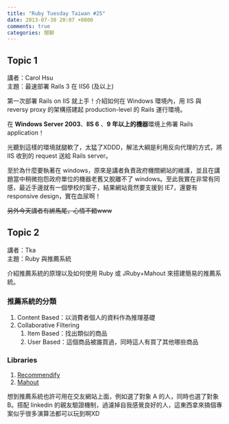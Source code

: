 ```yaml
---
title: "Ruby Tuesday Taiwan #25"
date: 2013-07-30 20:07 +0800
comments: true
categories: 閒聊
---
```


## Topic 1

講者：Carol Hsu  
主題：最速部署 Rails 3 在 IIS6 (及以上)

第一次部署 Rails on IIS 就上手！介紹如何在 Windows 環境內，用 IIS 與 reversy proxy 的架構搭建起 production-level 的 Rails 運行環境。

在 **Windows Server 2003**、**IIS 6** 、**9 年以上的機器**環境上佈署 Rails application！

光聽到這樣的環境就腿軟了，太猛了XDDD，解法大綱是利用反向代理的方式，將 IIS 收到的 request 送給 Rails server。

至於為什麼要執著在 windows，原來是講者負責政府機關網站的維護，並且在講題當中稍微抱怨政府單位的機器老舊又脫離不了 windows。至此我實在非常有同感，最近手邊就有一個學校的案子，結果網站竟然要支援到 IE7，還要有 responsive design，實在血尿啊！

<del>另外今天講者有綁馬尾，心情不錯www</del>

## Topic 2

講者：Tka  
主題：Ruby 與推薦系統

介紹推薦系統的原理以及如何使用 Ruby 或 JRuby+Mahout 來搭建簡易的推薦系統。

### 推薦系統的分類

1.  Content Based：以消費者個人的資料作為推理基礎
2.  Collaborative Filtering
    1.  Item Based：找出類似的商品
    2.  User Based：這個商品被誰買過，同時這人有買了其他哪些商品

### Libraries

1.  [Recommendify](https://github.com/paulasmuth/recommendify)
2.  [Mahout](http://mahout.apache.org/)

想到推薦系統也許可用在交友網站上面，例如選了對象 A 的人，同時也選了對象 B。搭配 linkedin 的親友驗證機制，過濾掉自我感覺良好的人，這東西拿來搞個專案似乎很多演算法都可以玩到啊XD
